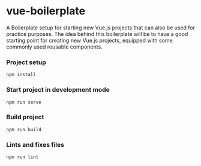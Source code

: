 # vue-boilerplate

A Boilerplate setup for starting new Vue.js projects that can also be used for practice purposes. The idea behind this boilerplate will be to have a good starting point for creating new Vue.js projects, equipped with some commonly used  reusable components.

### Project setup
```
npm install
```

### Start project in development mode
```
npm run serve
```

### Build project
```
npm run build
```
### Lints and fixes files
```
npm run lint
```

